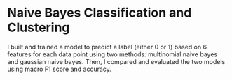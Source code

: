 # Naive Bayes Classification and Clustering
I built and trained a model to predict a label (either 0 or 1) based on 6 features for each data point using two methods: multinomial naive bayes and gaussian naive bayes. Then, I compared and evaluated the two models using macro F1 score and accuracy.
